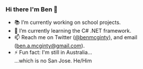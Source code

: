 ### Hi there I'm Ben 👋


- 📚 I’m currently working on school projects.
- 🌱 I’m currently learning the C# .NET framework.
- 📫 Reach me on Twitter (<a href="https://twitter.com/BenMcGinty">@benmcginty</a>), and email (<a href="mailto:ben.a.mcginty@gmail.com">ben.a.mcginty@gmail.com</a>).
- ⚡ Fun fact: I'm still in Australia...<br>
     ...which is no San Jose.
He/Him
